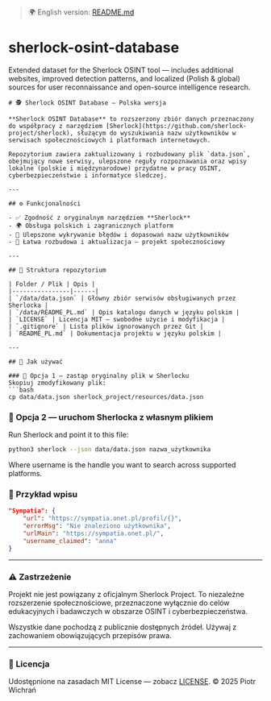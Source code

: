 > 🌍 English version: [README.md](README.md)
# sherlock-osint-database
Extended dataset for the Sherlock OSINT tool — includes additional websites, improved detection patterns, and localized (Polish &amp; global) sources for user reconnaissance and open-source intelligence research.
```
# 🕵️ Sherlock OSINT Database — Polska wersja

**Sherlock OSINT Database** to rozszerzony zbiór danych przeznaczony do współpracy z narzędziem [Sherlock](https://github.com/sherlock-project/sherlock), służącym do wyszukiwania nazw użytkowników w serwisach społecznościowych i platformach internetowych.

Repozytorium zawiera zaktualizowany i rozbudowany plik `data.json`, obejmujący nowe serwisy, ulepszone reguły rozpoznawania oraz wpisy lokalne (polskie i międzynarodowe) przydatne w pracy OSINT, cyberbezpieczeństwie i informatyce śledczej.

---

## ⚙️ Funkcjonalności

- ✅ Zgodność z oryginalnym narzędziem **Sherlock**  
- 🌍 Obsługa polskich i zagranicznych platform  
- 🔎 Ulepszone wykrywanie błędów i dopasowań nazw użytkowników  
- 🧩 Łatwa rozbudowa i aktualizacja — projekt społecznościowy  

---

## 📁 Struktura repozytorium

| Folder / Plik | Opis |
|----------------|------|
| `/data/data.json` | Główny zbiór serwisów obsługiwanych przez Sherlocka |
| `/data/README_PL.md` | Opis katalogu danych w języku polskim |
| `LICENSE` | Licencja MIT — swobodne użycie i modyfikacja |
| `.gitignore` | Lista plików ignorowanych przez Git |
| `README_PL.md` | Dokumentacja projektu w języku polskim |

---

## 🚀 Jak używać

### 🔹 Opcja 1 — zastąp oryginalny plik w Sherlocku
Skopiuj zmodyfikowany plik:
```bash
cp data/data.json sherlock_project/resources/data.json
```
### 🔹 Opcja 2 — uruchom Sherlocka z własnym plikiem
Run Sherlock and point it to this file:
```bash
python3 sherlock --json data/data.json nazwa_użytkownika
```
Where username is the handle you want to search across supported platforms.
### 🧩 Przykład wpisu
```json
"Sympatia": {
    "url": "https://sympatia.onet.pl/profil/{}",
    "errorMsg": "Nie znaleziono użytkownika",
    "urlMain": "https://sympatia.onet.pl/",
    "username_claimed": "anna"
}
```
***
### ⚠️ Zastrzeżenie
Projekt nie jest powiązany z oficjalnym Sherlock Project.
To niezależne rozszerzenie społecznościowe, przeznaczone wyłącznie do celów edukacyjnych i badawczych w obszarze OSINT i cyberbezpieczeństwa.

Wszystkie dane pochodzą z publicznie dostępnych źródeł.
Używaj z zachowaniem obowiązujących przepisów prawa.
***
### 🪪 Licencja
Udostępnione na zasadach MIT License — zobacz [LICENSE](LICENSE).
© 2025 Piotr Wichrań
